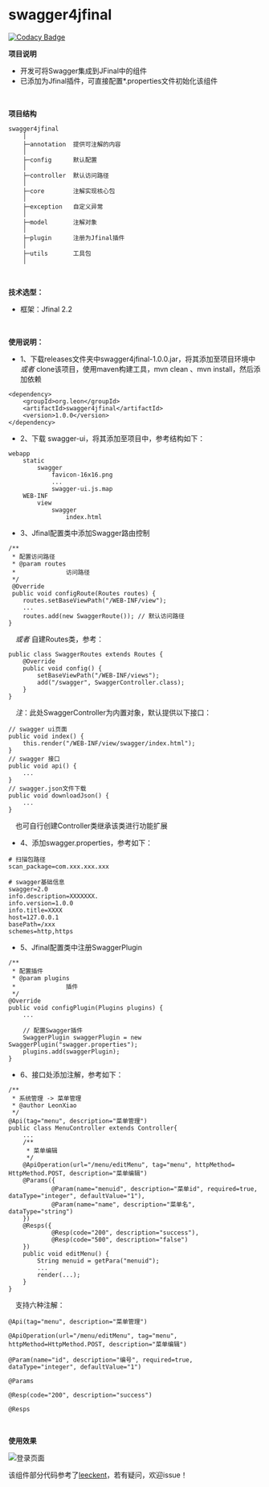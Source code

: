# swagger4jfinal
[![Codacy Badge](https://api.codacy.com/project/badge/Grade/f80dd89b8a1b48d585bdf16a6640761b)](https://www.codacy.com/app/xiaoxinruiyouxiang/swagger4jfinal?utm_source=github.com&amp;utm_medium=referral&amp;utm_content=LeonXiaoX/swagger4jfinal&amp;utm_campaign=Badge_Grade)

**项目说明** 
- 开发可将Swagger集成到JFinal中的组件
- 已添加为Jfinal插件，可直接配置*.properties文件初始化该组件
<br>

**项目结构** 
```
swagger4jfinal
    │
    ├─annotation  提供可注解的内容
    │ 
    ├─config      默认配置
    │ 
    ├─controller  默认访问路径
    │
    ├─core        注解实现核心包
    │
    ├─exception   自定义异常
    │
    ├─model       注解对象
    │
    ├─plugin      注册为Jfinal插件
    │
    ├─utils       工具包
    │
```

<br>

 **技术选型：** 
- 框架：Jfinal 2.2

<br>

 **使用说明：** 
- 1、下载releases文件夹中swagger4jfinal-1.0.0.jar，将其添加至项目环境中
 *或者* clone该项目，使用maven构建工具，mvn clean 、mvn install，然后添加依赖
```
<dependency>
    <groupId>org.leon</groupId>
    <artifactId>swagger4jfinal</artifactId>
    <version>1.0.0</version>
</dependency>
```

- 2、下载 swagger-ui，将其添加至项目中，参考结构如下：
```
webapp
    static
        swagger
            favicon-16x16.png
            ...
            swagger-ui.js.map
    WEB-INF
        view
            swagger
                index.html
```

- 3、Jfinal配置类中添加Swagger路由控制
```
/**
 * 配置访问路径
 * @param routes
 *              访问路径
 */
 @Override
 public void configRoute(Routes routes) {
    routes.setBaseViewPath("/WEB-INF/view");
    ...
    routes.add(new SwaggerRoute()); // 默认访问路径
}
```
&emsp;*或者*
自建Routes类，参考：
```
public class SwaggerRoutes extends Routes {    
    @Override
    public void config() {
        setBaseViewPath("/WEB-INF/views");
        add("/swagger", SwaggerController.class);
    }
}
```
&emsp;*注*：此处SwaggerController为内置对象，默认提供以下接口：
```
// swagger ui页面
public void index() {
    this.render("/WEB-INF/view/swagger/index.html");
}
// swagger 接口
public void api() {
    ...
}
// swagger.json文件下载
public void downloadJson() {
    ...
}
```
&emsp;也可自行创建Controller类继承该类进行功能扩展

- 4、添加swagger.properties，参考如下：
```
# 扫描包路径
scan_package=com.xxx.xxx.xxx

# swagger基础信息
swagger=2.0
info.description=XXXXXXX.
info.version=1.0.0
info.title=XXXX
host=127.0.0.1
basePath=/xxx
schemes=http,https
```

- 5、Jfinal配置类中注册SwaggerPlugin
```
/**
 * 配置插件
 * @param plugins
 *              插件
 */
@Override
public void configPlugin(Plugins plugins) {
    ...
    
    // 配置Swagger插件
    SwaggerPlugin swaggerPlugin = new SwaggerPlugin("swagger.properties");
    plugins.add(swaggerPlugin);
}
```

- 6、接口处添加注解，参考如下：
```
/**
 * 系统管理 -> 菜单管理
 * @author LeonXiao
 */
@Api(tag="menu", description="菜单管理")
public class MenuController extends Controller{
	...
    /**
     * 菜单编辑
     */
    @ApiOperation(url="/menu/editMenu", tag="menu", httpMethod= HttpMethod.POST, description="菜单编辑")
    @Params({
            @Param(name="menuid", description="菜单id", required=true, dataType="integer", defaultValue="1"),
            @Param(name="name", description="菜单名", dataType="string")
    })
    @Resps({
            @Resp(code="200", description="success"),
            @Resp(code="500", description="false")
    })
    public void editMenu() {
        String menuid = getPara("menuid");
        ...
        render(...);
    }
}
```
&emsp;支持六种注解：
```
@Api(tag="menu", description="菜单管理")
    
@ApiOperation(url="/menu/editMenu", tag="menu", httpMethod=HttpMethod.POST, description="菜单编辑")

@Param(name="id", description="编号", required=true, dataType="integer", defaultValue="1")

@Params

@Resp(code="200", description="success")

@Resps
```

<br>

 **使用效果**

 ![登录页面](https://t1.aixinxi.net/o_1cb99sab3uio9aa1thiq5l1pg0a.png-j.jpg "登录页面")

该组件部分代码参考了[leeckent](https://gitee.com/leeckent/jfinal-swagger)，若有疑问，欢迎issue！
